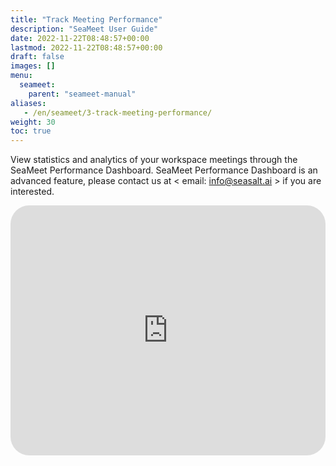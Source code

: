 ```yaml
---
title: "Track Meeting Performance"
description: "SeaMeet User Guide"
date: 2022-11-22T08:48:57+00:00
lastmod: 2022-11-22T08:48:57+00:00
draft: false
images: []
menu:
  seameet:
    parent: "seameet-manual"
aliases:
   - /en/seameet/3-track-meeting-performance/
weight: 30
toc: true
---
```


View statistics and analytics of your workspace meetings through the SeaMeet Performance Dashboard. SeaMeet Performance Dashboard is an advanced feature, please contact us at < email: info@seasalt.ai > if you are interested. 

  <iframe width="100%" height="400" src="https://www.youtube.com/embed/QdA7l8F6LBk" title="YouTube video player" frameborder="0" allow="accelerometer; autoplay; clipboard-write; encrypted-media; gyroscope; picture-in-picture" allowfullscreen style="border-radius: 30px;"></iframe>
